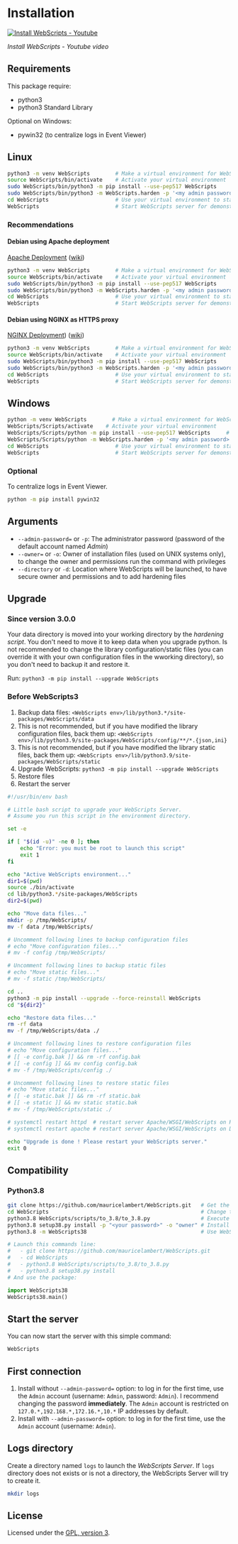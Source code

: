 # Installation

[![Install WebScripts - Youtube](https://img.youtube.com/vi/KxyEGPW1IlY/0.jpg)](http://www.youtube.com/watch?v=KxyEGPW1IlY)

*Install WebScripts - Youtube video*

## Requirements
This package require:

 - python3
 - python3 Standard Library

Optional on Windows:

 - pywin32 (to centralize logs in Event Viewer)

## Linux

```bash
python3 -m venv WebScripts        # Make a virtual environment for WebScripts
source WebScripts/bin/activate    # Activate your virtual environment
sudo WebScripts/bin/python3 -m pip install --use-pep517 WebScripts     # Install WebScripts using setup.py with pip
sudo WebScripts/bin/python3 -m WebScripts.harden -p '<my admin password>' -o '<my webscripts user>' -d 'WebScripts/'  # Harden default configurations
cd WebScripts                     # Use your virtual environment to start WebScripts
WebScripts                        # Start WebScripts server for demonstration (for production see deployment documentation)
```

### Recommendations

#### Debian using Apache deployment

[Apache Deployment](https://webscripts.readthedocs.io/en/latest/Deployment/#apache-using-wsgi-mod) ([wiki](https://github.com/mauricelambert/WebScripts/wiki/Deployment#apache-using-wsgi-mod))

```bash
python3 -m venv WebScripts        # Make a virtual environment for WebScripts
source WebScripts/bin/activate    # Activate your virtual environment
sudo WebScripts/bin/python3 -m pip install --use-pep517 WebScripts     # Install WebScripts using setup.py with pip
sudo WebScripts/bin/python3 -m WebScripts.harden -p '<my admin password>' -o 'www-data' -d 'WebScripts/'  # Harden default configurations
cd WebScripts                     # Use your virtual environment to start WebScripts
WebScripts                        # Start WebScripts server for demonstration (for production see deployment documentation)
```

#### Debian using NGINX as HTTPS proxy 

[NGINX Deployment](https://webscripts.readthedocs.io/en/latest/Deployment/#nginx-as-a-proxy-https)) ([wiki](https://github.com/mauricelambert/WebScripts/wiki/Deployment#nginx---as-a-proxy-https))

```bash
python3 -m venv WebScripts        # Make a virtual environment for WebScripts
source WebScripts/bin/activate    # Activate your virtual environment
sudo WebScripts/bin/python3 -m pip install --use-pep517 WebScripts     # Install WebScripts using setup.py with pip
sudo WebScripts/bin/python3 -m WebScripts.harden -p '<my admin password>' -o 'WebScripts' -d 'WebScripts/'  # Harden default configurations
cd WebScripts                     # Use your virtual environment to start WebScripts
WebScripts                        # Start WebScripts server for demonstration (for production see deployment documentation)
```

## Windows

```bash
python -m venv WebScripts        # Make a virtual environment for WebScripts
WebScripts/Scripts/activate    # Activate your virtual environment
WebScripts/Scripts/python -m pip install --use-pep517 WebScripts     # Install WebScripts using setup.py with pip
WebScripts/Scripts/python -m WebScripts.harden -p '<my admin password>' -o '' -d 'WebScripts/'  # Harden default configurations
cd WebScripts                     # Use your virtual environment to start WebScripts
WebScripts                        # Start WebScripts server for demonstration (for production see deployment documentation)
```

### Optional

To centralize logs in Event Viewer.

```bash
python -m pip install pywin32
```

## Arguments

 - `--admin-password=` or `-p`: The administrator password (password of the default account named *Admin*)
 - `--owner=` or `-o`: Owner of installation files (used on UNIX systems only), to change the owner and permissions run the command with privileges
 - `--directory` or `-d`: Location where WebScripts will be launched, to have secure owner and permissions and to add hardening files

## Upgrade

### Since version 3.0.0

Your data directory is moved into your working directory by the *hardening script*. You don't need to move it to keep data when you upgrade python. Is not recommended to change the library configuration/static files (you can override it with your own configuration files in the wworking directory), so you don't need to backup it and restore it.

Run: `python3 -m pip install --upgrade WebScripts`

### Before WebScripts3

1. Backup data files: `<WebScripts env>/lib/python3.*/site-packages/WebScripts/data`
2. This is not recommended, but if you have modified the library configuration files, back them up: `<WebScripts env>/lib/python3.9/site-packages/WebScripts/config/**/*.{json,ini}`
3. This is not recommended, but if you have modified the library static files, back them up: `<WebScripts env>/lib/python3.9/site-packages/WebScripts/static`
4. Upgrade WebScripts: `python3 -m pip install --upgrade WebScripts`
5. Restore files
6. Restart the server

```bash
#!/usr/bin/env bash

# Little bash script to upgrade your WebScripts Server.
# Assume you run this script in the environment directory.

set -e

if [ "$(id -u)" -ne 0 ]; then
    echo "Error: you must be root to launch this script"
    exit 1
fi

echo "Active WebScripts environment..."
dir1=$(pwd)
source ./bin/activate
cd lib/python3.*/site-packages/WebScripts
dir2=$(pwd)

echo "Move data files..."
mkdir -p /tmp/WebScripts/
mv -f data /tmp/WebScripts/

# Uncomment following lines to backup configuration files
# echo "Move configuration files..."
# mv -f config /tmp/WebScripts/

# Uncomment following lines to backup static files
# echo "Move static files..."
# mv -f static /tmp/WebScripts/

cd ..
python3 -m pip install --upgrade --force-reinstall WebScripts
cd "${dir2}"

echo "Restore data files..."
rm -rf data
mv -f /tmp/WebScripts/data ./

# Uncomment following lines to restore configuration files
# echo "Move configuration files..."
# [[ -e config.bak ]] && rm -rf config.bak
# [[ -e config ]] && mv config config.bak
# mv -f /tmp/WebScripts/config ./

# Uncomment following lines to restore static files
# echo "Move static files..."
# [[ -e static.bak ]] && rm -rf static.bak
# [[ -e static ]] && mv static static.bak
# mv -f /tmp/WebScripts/static ./

# systemctl restart httpd  # restart server Apache/WSGI/WebScripts on RedHat
# systemctl restart apache # restart server Apache/WSGI/WebScripts on Debian

echo "Upgrade is done ! Please restart your WebScripts server."
exit 0
```

## Compatibility

### Python3.8

```bash
git clone https://github.com/mauricelambert/WebScripts.git   # Get the code
cd WebScripts                                                # Change the current directory
python3.8 WebScripts/scripts/to_3.8/to_3.8.py                # Execute the script for python3.8 compatibility
python3.8 setup38.py install -p "<your password>" -o "owner" # Install it
python3.8 -m WebScripts38                                    # Use WebScripts38
```

```python
# Launch this commands line:
#   - git clone https://github.com/mauricelambert/WebScripts.git
#   - cd WebScripts
#   - python3.8 WebScripts/scripts/to_3.8/to_3.8.py
#   - python3.8 setup38.py install
# And use the package:

import WebScripts38
WebScripts38.main()
```

## Start the server

You can now start the server with this simple command:

```bash
WebScripts
```

## First connection

1. Install without `--admin-password=` option: to log in for the first time, use the `Admin` account (username: `Admin`, password: `Admin`). I recommend changing the password **immediately**. The `Admin` account is restricted on `127.0.*,192.168.*,172.16.*,10.*` IP addresses by default.
2. Install with `--admin-password=` option: to log in for the first time, use the `Admin` account (username: `Admin`).

## Logs directory

Create a directory named `logs` to launch the *WebScripts Server*. If `logs` directory does not exists or is not a directory, the WebScripts Server will try to create it.

```bash
mkdir logs
```

## License

Licensed under the [GPL, version 3](https://www.gnu.org/licenses/).
